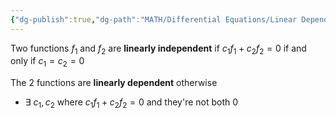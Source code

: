 ```yaml
---
{"dg-publish":true,"dg-path":"MATH/Differential Equations/Linear Dependence.md","permalink":"/math/differential-equations/linear-dependence/","created":"2024-10-11T15:04:09.819-04:00","updated":"2025-07-08T11:02:52.768-04:00"}
---
```


Two functions $f_{1}$ and $f_{2}$ are **linearly independent** if $c_{1}f_{1}+c_{2}f_{2}=0$ if and only if $c_{1}=c_{2}=0$

The 2 functions are **linearly dependent** otherwise
- $\exists$ $c_{1},c_{2}$ where $c_{1}f_{1}+c_{2}f_{2}=0$ and they're not both $0$